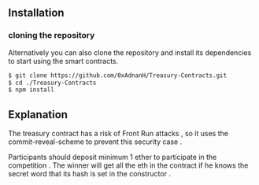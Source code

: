 ## Installation

### cloning the repository

Alternatively you can also clone the repository and install its dependencies to start using the smart contracts.

```bash
$ git clone https://github.com/0xAdnanH/Treasury-Contracts.git
$ cd ./Treasury-Contracts
$ npm install
```


## Explanation 

The treasury contract has a risk of Front Run attacks , so it uses the commit-reveal-scheme to prevent this security case .

Participants should deposit minimum 1 ether to participate in the competition . The winner will get all the eth in the contract if he knows the secret word that its hash is set in the constructor .  
